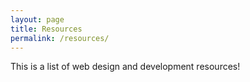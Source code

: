 ```yaml
---
layout: page
title: Resources
permalink: /resources/
---
```


This is a list of web design and development resources!